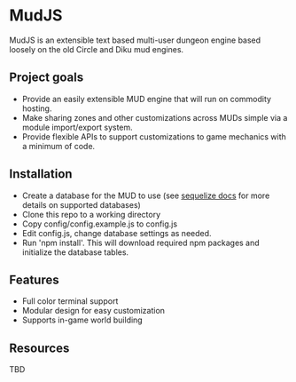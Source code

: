 # MudJS

MudJS is an extensible text based multi-user dungeon engine based loosely on the old Circle and Diku mud engines.

## Project goals

- Provide an easily extensible MUD engine that will run on commodity hosting.
- Make sharing zones and other customizations across MUDs simple via a module import/export system.
- Provide flexible APIs to support customizations to game mechanics with a minimum of code.


## Installation

- Create a database for the MUD to use (see [sequelize docs](http://docs.sequelizejs.com/en/v3/) for more details on supported databases)
- Clone this repo to a working directory
- Copy config/config.example.js to config.js
- Edit config.js, change database settings as needed.
- Run 'npm install'. This will download required npm packages and initialize the database tables.

## Features

- Full color terminal support
- Modular design for easy customization
- Supports in-game world building

## Resources

TBD
